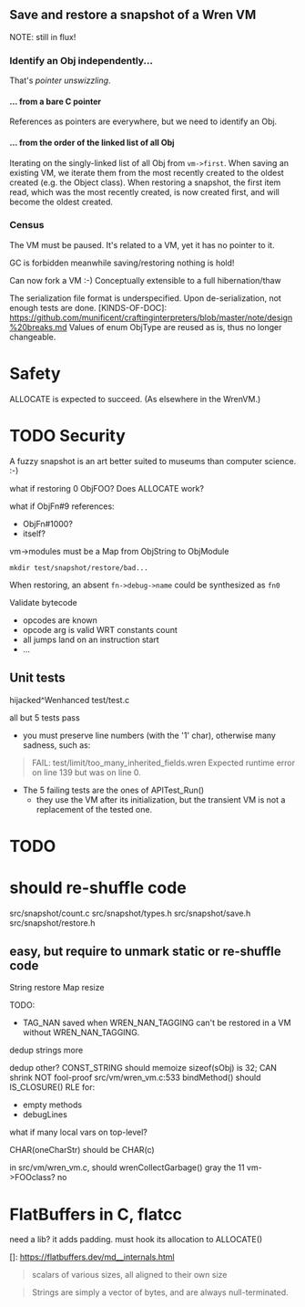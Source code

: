 ## Save and restore a snapshot of a Wren VM

NOTE: still in flux!

### Identify an Obj independently...

That's *pointer unswizzling*.

#### ... from a bare C pointer

References as pointers are everywhere, but we need to identify an Obj.

#### ... from the order of the linked list of all Obj

Iterating on the singly-linked list of all Obj from `vm->first`.
When saving an existing VM, we iterate them from the most recently created to the oldest created (e.g. the Object class).
When restoring a snapshot, the first item read, which was the most recently created, is now created first, and will become the oldest created.



### Census

The VM must be paused.
It's related to a VM, yet it has no pointer to it.

GC is forbidden meanwhile saving/restoring
nothing is hold!



Can now fork a VM :-)
Conceptually extensible to a full hibernation/thaw



The serialization file format is underspecified.
Upon de-serialization, not enough tests are done.
[KINDS-OF-DOC]: https://github.com/munificent/craftinginterpreters/blob/master/note/design%20breaks.md
Values of enum ObjType are reused as is, thus no longer changeable.




# Safety

ALLOCATE is expected to succeed. (As elsewhere in the WrenVM.)



# TODO Security

A fuzzy snapshot is an art better suited to museums than computer science. :-)

what if restoring 0 ObjFOO? Does ALLOCATE work?

what if ObjFn#9 references:
- ObjFn#1000?
- itself?

vm->modules must be a Map from ObjString to ObjModule

    mkdir test/snapshot/restore/bad...


When restoring, an absent `fn->debug->name` could be synthesized as `fn0`

Validate bytecode
- opcodes are known
- opcode arg is valid WRT constants count
- all jumps land on an instruction start
- ...




## Unit tests

hijacked^Wenhanced test/test.c

all but 5 tests pass
- you must preserve line numbers (with the '1' char), otherwise many sadness, such as:
> FAIL: test/limit/too_many_inherited_fields.wren
>       Expected runtime error on line 139 but was on line 0.
- The 5 failing tests are the ones of APITest_Run()
  - they use the VM after its initialization, but the transient VM is not a replacement of the tested one.



# TODO

# should re-shuffle code

src/snapshot/count.c
src/snapshot/types.h
src/snapshot/save.h
src/snapshot/restore.h

## easy, but require to unmark static or re-shuffle code

String restore
Map resize


TODO:
- TAG_NAN saved when WREN_NAN_TAGGING can't be restored in a VM without WREN_NAN_TAGGING.

dedup strings more

dedup other?
  CONST_STRING should memoize
sizeof(sObj) is 32; CAN shrink
NOT fool-proof
  src/vm/wren_vm.c:533
    bindMethod() should IS_CLOSURE()
RLE for:
- empty methods
- debugLines

what if many local vars on top-level?

CHAR(oneCharStr) should be CHAR(c)

in src/vm/wren_vm.c, should wrenCollectGarbage() gray the 11 vm->FOOclass?
  no



# FlatBuffers in C, flatcc

need a lib?
it adds padding.
must hook its allocation to ALLOCATE()

[]: https://flatbuffers.dev/md__internals.html
> scalars of various sizes, all aligned to their own size

> Strings are simply a vector of bytes, and are always null-terminated.
